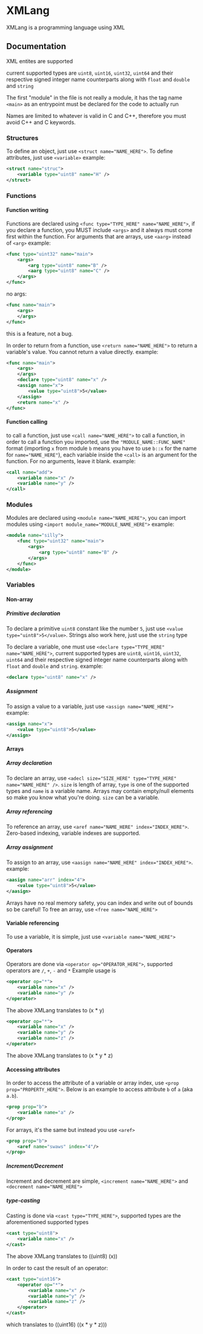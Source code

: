 # XMLang

XMLang is a programming language using XML

## Documentation

XML entites are supported

current supported types are `uint8`, `uint16`, `uint32`, `uint64` and their respective signed integer name counterparts along with `float` and `double` and `string`

The first "module" in the file is not really a module, it has the tag name `<main>` as an entrypoint must be declared for the code to actually run

Names are limited to whatever is valid in C and C++, therefore you must avoid C++ and C keywords.

### Structures

To define an object, just use `<struct name="NAME_HERE">`. To define attributes, just use `<variable>`
example:
```xml
<struct name="struc">
    <variable type="uint8" name="H" />
</struct>
```

### Functions

#### Function writing

Functions are declared using `<func type="TYPE_HERE" name="NAME_HERE">`, if you declare a function, you MUST include `<args>` and it always must come first within the function. For arguments that are arrays, use `<aarg>` instead of `<arg>`
example:
```xml
<func type="uint32" name="main">
    <args>
        <arg type="uint8" name="B" />
        <aarg type="uint8" name="C" />
    </args>
</func>
```
no args:
```xml
<func name="main">
    <args>
    </args>
</func>
```
this is a feature, not a bug.

In order to return from a function, use `<return name="NAME_HERE">` to return a variable's value. You cannot return a value directly.
example:
```xml
<func name="main">
    <args>
    </args>
    <declare type="uint8" name="x" />
    <assign name="x">
        <value type="uint8">5</value>
    </assign>
    <return name="x" />
</func>
```

#### Function calling

to call a function, just use `<call name="NAME_HERE">` to call a function, in order to call a function you imported, use the `"MODULE_NAME::FUNC_NAME"` format (importing `x` from module `b` means you have to use `b::x` for the name for `name="NAME_HERE"`), each variable inside the `<call>` is an argument for the function. For no arguments, leave it blank.
example:
```xml
<call name="add">
    <variable name="x" />
    <variable name="y" />
</call>
```

### Modules

Modules are declared using `<module name="NAME_HERE">`, you can import modules using `<import module_name="MODULE_NAME_HERE">`
example:
```xml
<module name="silly">
    <func type="uint32" name="main">
        <args>
            <arg type="uint8" name="B" />
        </args>
    </func>
</module>
```

### Variables

#### Non-array

##### Primitive declaration

To declare a primitive `uint8` constant like the number `5`, just use `<value type="uint8">5</value>`. Strings also work here, just use the `string` type

To declare a variable, one must use `<declare type="TYPE_HERE" name="NAME_HERE">`, current supported types are `uint8`, `uint16`, `uint32`, `uint64` and their respective signed integer name counterparts along with `float` and `double` and `string`.
example:
```xml
<declare type="uint8" name="x" />
```

##### Assignment

To assign a value to a variable, just use `<assign name="NAME_HERE">`
example:
```xml
<assign name="x">
    <value type="uint8">5</value>
</assign>
```

#### Arrays

##### Array declaration

To declare an array, use `<adecl size="SIZE_HERE" type="TYPE_HERE" name="NAME_HERE" />`. `size` is length of array, `type` is one of the supported types and `name` is a variable name. Arrays may contain empty/null elements so make you know what you're doing. `size` can be a variable.

##### Array referencing

To reference an array, use `<aref name="NAME_HERE" index="INDEX_HERE">`. Zero-based indexing, variable indexes are supported.

##### Array assignment

To assign to an array, use `<aasign name="NAME_HERE" index="INDEX_HERE">`.
example:
```xml
<aasign name="arr" index="4">
    <value type="uint8">5</value>
</aasign>
```

Arrays have no real memory safety, you can index and write out of bounds so be careful! To free an array, use `<free name="NAME_HERE">`

#### Variable referencing

To use a variable, it is simple, just use `<variable name="NAME_HERE">`

#### Operators

Operators are done via `<operator op="OPERATOR_HERE">`, supported operators are `/`, `+`, `-` and `*`
Example usage is
```xml
<operator op="*">
    <variable name="x" />
    <variable name="y" />
</operator>
```
The above XMLang translates to (x * y)
```xml
<operator op="*">
    <variable name="x" />
    <variable name="y" />
    <variable name="z" />
</operator>
```
The above XMLang translates to (x * y * z)

#### Accessing attributes

In order to access the attribute of a variable or array index, use `<prop prop="PROPERTY_HERE">`. Below is an example to access attribute `b` of `a` (aka `a.b`).
```xml
<prop prop="b">
    <variable name="a" />
</prop>
```
For arrays, it's the same but instead you use `<aref>`
```xml
<prop prop="b">
    <aref name="swaws" index="4"/>
</prop>
```

##### Increment/Decrement

Increment and decrement are simple, `<increment name="NAME_HERE">` and `<decrement name="NAME_HERE">`

##### type-casting

Casting is done via `<cast type="TYPE_HERE">`, supported types are the aforementioned supported types
```xml
<cast type="uint8">
    <variable name="x" />
</cast>
```
The above XMLang translates to ((uint8) (x))

In order to cast the result of an operator:
```xml
<cast type="uint16">
    <operator op="*">
        <variable name="x" />
        <variable name="y" />
        <variable name="z" />
    </operator>
</cast>
```
which translates to ((uint16) ((x * y * z)))

